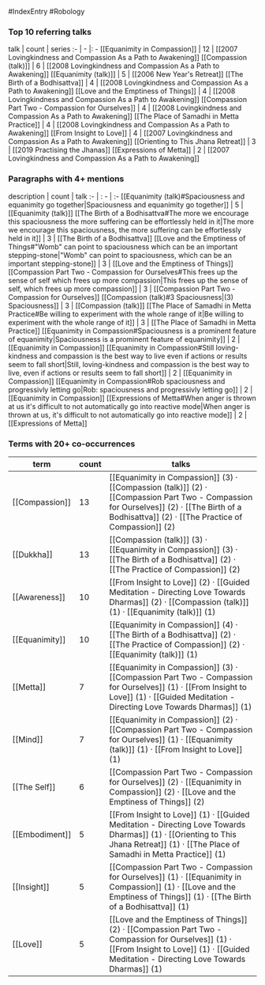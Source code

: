 #IndexEntry #Robology

### Top 10 referring talks
talk | count | series
:- | - |: -
[[Equanimity in Compassion]] | 12 | [[2007 Lovingkindness and Compassion As a Path to Awakening]]
[[Compassion (talk)]] | 6 | [[2008 Lovingkindness and Compassion As a Path to Awakening]]
[[Equanimity (talk)]] | 5 | [[2006 New Year's Retreat]]
[[The Birth of a Bodhisattva]] | 4 | [[2008 Lovingkindness and Compassion As a Path to Awakening]]
[[Love and the Emptiness of Things]] | 4 | [[2008 Lovingkindness and Compassion As a Path to Awakening]]
[[Compassion Part Two - Compassion for Ourselves]] | 4 | [[2008 Lovingkindness and Compassion As a Path to Awakening]]
[[The Place of Samadhi in Metta Practice]] | 4 | [[2008 Lovingkindness and Compassion As a Path to Awakening]]
[[From Insight to Love]] | 4 | [[2007 Lovingkindness and Compassion As a Path to Awakening]]
[[Orienting to This Jhana Retreat]] | 3 | [[2019 Practising the Jhanas]]
[[Expressions of Metta]] | 2 | [[2007 Lovingkindness and Compassion As a Path to Awakening]]

### Paragraphs with 4+ mentions
description | count | talk
:- | : - | :-
[[Equanimity (talk)#Spaciousness and equanimity go together\|Spaciousness and equanimity go together]] | 5 | [[Equanimity (talk)]]
[[The Birth of a Bodhisattva#The more we encourage this spaciousness the more suffering can be effortlessly held in it\|The more we encourage this spaciousness, the more suffering can be effortlessly held in it]] | 3 | [[The Birth of a Bodhisattva]]
[[Love and the Emptiness of Things#"Womb" can point to spaciousness which can be an important stepping-stone\|"Womb" can point to spaciousness, which can be an important stepping-stone]] | 3 | [[Love and the Emptiness of Things]]
[[Compassion Part Two - Compassion for Ourselves#This frees up the sense of self which frees up more compassion\|This frees up the sense of self, which frees up more compassion]] | 3 | [[Compassion Part Two - Compassion for Ourselves]]
[[Compassion (talk)#3 Spaciousness\|(3) Spaciousness]] | 3 | [[Compassion (talk)]]
[[The Place of Samadhi in Metta Practice#Be willing to experiment with the whole range of it\|Be willing to experiment with the whole range of it]] | 3 | [[The Place of Samadhi in Metta Practice]]
[[Equanimity in Compassion#Spaciousness is a prominent feature of equanimity\|Spaciousness is a prominent feature of equanimity]] | 2 | [[Equanimity in Compassion]]
[[Equanimity in Compassion#Still loving-kindness and compassion is the best way to live even if actions or results seem to fall short\|Still, loving-kindness and compassion is the best way to live, even if actions or results seem to fall short]] | 2 | [[Equanimity in Compassion]]
[[Equanimity in Compassion#Rob spaciousness and progressivly letting go\|Rob: spaciousness and progressivly letting go]] | 2 | [[Equanimity in Compassion]]
[[Expressions of Metta#When anger is thrown at us it's difficult to not automatically go into reactive mode\|When anger is thrown at us, it's difficult to not automatically go into reactive mode]] | 2 | [[Expressions of Metta]]

### Terms with 20+ co-occurrences
term | count | talks
-|-|-
[[Compassion]] | 13 | <span class="counts">[[Equanimity in Compassion]] (3) · [[Compassion (talk)]] (2) · [[Compassion Part Two - Compassion for Ourselves]] (2) · [[The Birth of a Bodhisattva]] (2) · [[The Practice of Compassion]] (2)</span> 
[[Dukkha]] | 13 | <span class="counts">[[Compassion (talk)]] (3) · [[Equanimity in Compassion]] (3) · [[The Birth of a Bodhisattva]] (2) · [[The Practice of Compassion]] (2)</span> 
[[Awareness]] | 10 | <span class="counts">[[From Insight to Love]] (2) · [[Guided Meditation - Directing Love Towards Dharmas]] (2) · [[Compassion (talk)]] (1) · [[Equanimity (talk)]] (1)</span> 
[[Equanimity]] | 10 | <span class="counts">[[Equanimity in Compassion]] (4) · [[The Birth of a Bodhisattva]] (2) · [[The Practice of Compassion]] (2) · [[Equanimity (talk)]] (1)</span> 
[[Metta]] | 7 | <span class="counts">[[Equanimity in Compassion]] (3) · [[Compassion Part Two - Compassion for Ourselves]] (1) · [[From Insight to Love]] (1) · [[Guided Meditation - Directing Love Towards Dharmas]] (1)</span> 
[[Mind]] | 7 | <span class="counts">[[Equanimity in Compassion]] (2) · [[Compassion Part Two - Compassion for Ourselves]] (1) · [[Equanimity (talk)]] (1) · [[From Insight to Love]] (1)</span> 
[[The Self]] | 6 | <span class="counts">[[Compassion Part Two - Compassion for Ourselves]] (2) · [[Equanimity in Compassion]] (2) · [[Love and the Emptiness of Things]] (2)</span> 
[[Embodiment]] | 5 | <span class="counts">[[From Insight to Love]] (1) · [[Guided Meditation - Directing Love Towards Dharmas]] (1) · [[Orienting to This Jhana Retreat]] (1) · [[The Place of Samadhi in Metta Practice]] (1)</span> 
[[Insight]] | 5 | <span class="counts">[[Compassion Part Two - Compassion for Ourselves]] (1) · [[Equanimity in Compassion]] (1) · [[Love and the Emptiness of Things]] (1) · [[The Birth of a Bodhisattva]] (1)</span> 
[[Love]] | 5 | <span class="counts">[[Love and the Emptiness of Things]] (2) · [[Compassion Part Two - Compassion for Ourselves]] (1) · [[From Insight to Love]] (1) · [[Guided Meditation - Directing Love Towards Dharmas]] (1)</span> 

